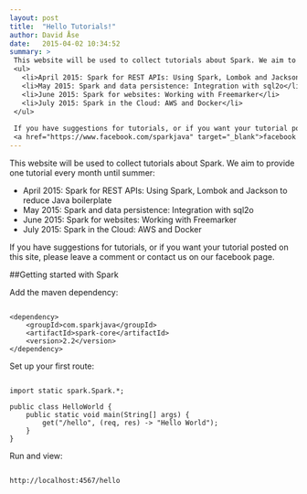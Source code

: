 ```yaml
---
layout: post
title:  "Hello Tutorials!"
author: David Åse
date:   2015-04-02 10:34:52
summary: >
 This website will be used to collect tutorials about Spark. We aim to provide one tutorial every month until summer:
 <ul>
   <li>April 2015: Spark for REST APIs: Using Spark, Lombok and Jackson to reduce Java boilerplate</li>
   <li>May 2015: Spark and data persistence: Integration with sql2o</li>
   <li>June 2015: Spark for websites: Working with Freemarker</li>
   <li>July 2015: Spark in the Cloud: AWS and Docker</li>
 </ul>
 
 If you have suggestions for tutorials, or if you want your tutorial posted on this site, please leave a comment or contact us on our 
 <a href="https://www.facebook.com/sparkjava" target="_blank">facebook page</a>.
---
```

 
 This website will be used to collect tutorials about Spark. We aim to provide one tutorial every month until summer:
 
 * April 2015: Spark for REST APIs: Using Spark, Lombok and Jackson to reduce Java boilerplate
 * May 2015: Spark and data persistence: Integration with sql2o
 * June 2015: Spark for websites: Working with Freemarker
 * July 2015: Spark in the Cloud: AWS and Docker
 
 If you have suggestions for tutorials, or if you want your tutorial posted on this site, please leave a comment or contact us on our facebook page.

##Getting started with Spark

Add the maven dependency:

<pre><code class="language-markup">
&lt;dependency&gt;
    &lt;groupId&gt;com.sparkjava&lt;/groupId&gt;
    &lt;artifactId&gt;spark-core&lt;/artifactId&gt;
    &lt;version&gt;2.2&lt;/version&gt;
&lt;/dependency&gt;
</code></pre>


Set up your first route:

<pre><code class="language-java">
import static spark.Spark.*;

public class HelloWorld {
    public static void main(String[] args) {
        get("/hello", (req, res) -> "Hello World");
    }
}
</code></pre>


Run and view:
<pre><code class="language-bash">
http://localhost:4567/hello
</code></pre>
